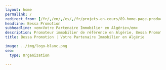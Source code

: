 ```yaml
---
layout: home
permalink: /
redirect_from: [/fr/,/en/,/es/,/fr/projets-en-cours/89-home-page-products-fr/,/fr/89-home-page-products-fr/173-r%C3%A9sidence-villas-l-oree/,/fr/nouveautes/l-oree/,/fr/nouveautes/89-home-page-products-fr/173-r%C3%A9sidence-villas-l-oree,/fr/promotion,/fr/index.html,/fr/home,/promotion/,/fr/nouveautes/90-2-home-page-products-fr,/es/proyectos-en-curso/96-2-home-page-products-es,/fr/projets-en-cours/90-2-home-page-products-fr]
headline: Bessa Promotion
subheadline: <em>Votre Partenaire Immobilier en Algérie</em> 
description: Promoteur immobilier de référence en Algérie, Bessa Promotion vous offre la possibilité   d’acquérir un appartement dans des résidences haut standing
title: Bessa Promotion | Votre Partenaire Immobilier en Algérie

image: ../img/logo-blanc.png
seo:
  type: Organization

---
```

